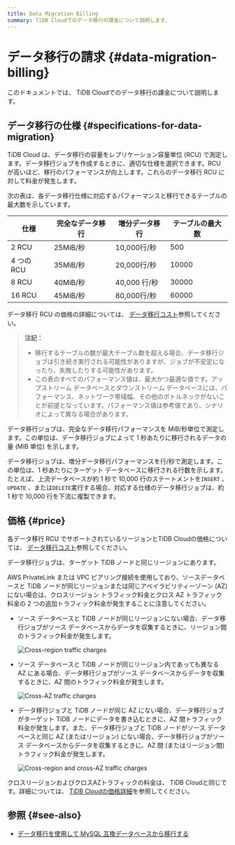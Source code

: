 ```yaml
---
title: Data Migration Billing
summary: TiDB Cloudでのデータ移行の課金について説明します。
---
```


# データ移行の請求 {#data-migration-billing}

このドキュメントでは、 TiDB Cloudでのデータ移行の課金について説明します。

## データ移行の仕様 {#specifications-for-data-migration}

TiDB Cloud は、データ移行の容量をレプリケーション容量単位 (RCU) で測定します。データ移行ジョブを作成するときに、適切な仕様を選択できます。RCU が高いほど、移行のパフォーマンスが向上します。これらのデータ移行 RCU に対して料金が発生します。

次の表は、各データ移行仕様に対応するパフォーマンスと移行できるテーブルの最大数を示しています。

| 仕様       | 完全なデータ移行 | 増分データ移行    | テーブルの最大数 |
| -------- | -------- | ---------- | -------- |
| 2 RCU    | 25MiB/秒  | 10,000行/秒  | 500      |
| 4 つの RCU | 35MiB/秒  | 20,000行/秒  | 10000    |
| 8 RCU    | 40MiB/秒  | 40,000 行/秒 | 30000    |
| 16 RCU   | 45MiB/秒  | 80,000行/秒  | 60000    |

データ移行 RCU の価格の詳細については、 [データ移行コスト](https://www.pingcap.com/tidb-dedicated-pricing-details/#dm-cost)参照してください。

> **注記：**
>
> -   移行するテーブルの数が最大テーブル数を超える場合、データ移行ジョブは引き続き実行される可能性がありますが、ジョブが不安定になったり、失敗したりする可能性があります。
> -   この表のすべてのパフォーマンス値は、最大かつ最適な値です。アップストリーム データベースとダウンストリーム データベースには、パフォーマンス、ネットワーク帯域幅、その他のボトルネックがないことが前提となっています。パフォーマンス値は参考値であり、シナリオによって異なる場合があります。

データ移行ジョブは、完全なデータ移行パフォーマンスを MiB/秒単位で測定します。この単位は、データ移行ジョブによって 1 秒あたりに移行されるデータの量 (MiB 単位) を示します。

データ移行ジョブは、増分データ移行パフォーマンスを行/秒で測定します。この単位は、1 秒あたりにターゲット データベースに移行される行数を示します。たとえば、上流データベースが約 1 秒で 10,000 行のステートメントを`INSERT` 、 `UPDATE` 、または`DELETE`実行する場合、対応する仕様のデータ移行ジョブは、約 1 秒で 10,000 行を下流に複製できます。

## 価格 {#price}

各データ移行 RCU でサポートされているリージョンとTiDB Cloudの価格については、 [データ移行コスト](https://www.pingcap.com/tidb-cloud-pricing-details/#dm-cost)参照してください。

データ移行ジョブは、ターゲット TiDB ノードと同じリージョンにあります。

AWS PrivateLink または VPC ピアリング接続を使用しており、ソースデータベースと TiDB ノードが同じリージョンまたは同じアベイラビリティーゾーン (AZ) にない場合は、クロスリージョン トラフィック料金とクロス AZ トラフィック料金の 2 つの追加トラフィック料金が発生することに注意してください。

-   ソース データベースと TiDB ノードが同じリージョンにない場合、データ移行ジョブがソース データベースからデータを収集するときに、リージョン間のトラフィック料金が発生します。

    ![Cross-region traffic charges](/media/tidb-cloud/dm-billing-cross-region-fees.png)

-   ソース データベースと TiDB ノードが同じリージョン内であっても異なる AZ にある場合、データ移行ジョブがソース データベースからデータを収集するときに、AZ 間のトラフィック料金が発生します。

    ![Cross-AZ traffic charges](/media/tidb-cloud/dm-billing-cross-az-fees.png)

-   データ移行ジョブと TiDB ノードが同じ AZ にない場合、データ移行ジョブがターゲット TiDB ノードにデータを書き込むときに、AZ 間トラフィック料金が発生します。また、データ移行ジョブと TiDB ノードがソース データベースと同じ AZ (またはリージョン) にない場合、データ移行ジョブがソース データベースからデータを収集するときに、AZ 間 (またはリージョン間) トラフィック料金が発生します。

    ![Cross-region and cross-AZ traffic charges](/media/tidb-cloud/dm-billing-cross-region-and-az-fees.png)

クロスリージョンおよびクロスAZトラフィックの料金は、 TiDB Cloudと同じです。詳細については、 [TiDB Cloudの価格詳細](https://www.pingcap.com/tidb-dedicated-pricing-details/)を参照してください。

## 参照 {#see-also}

-   [データ移行を使用して MySQL 互換データベースから移行する](/tidb-cloud/migrate-from-mysql-using-data-migration.md)
